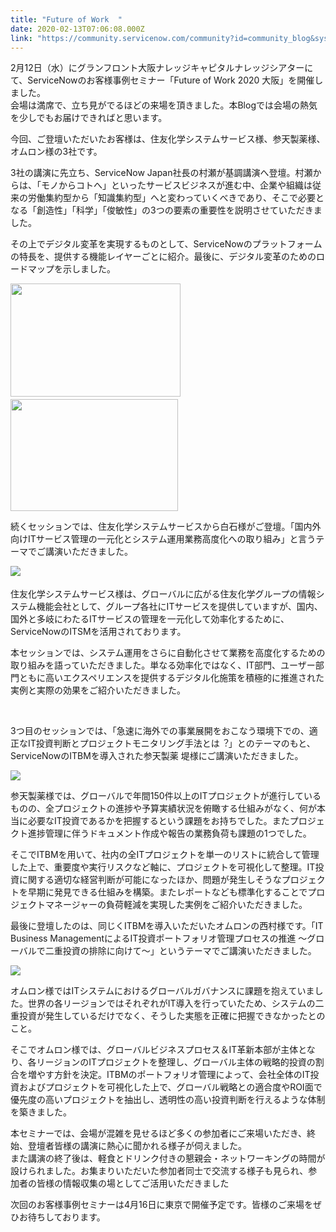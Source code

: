 ```yaml
---
title: "Future of Work  "
date: 2020-02-13T07:06:08.000Z
link: "https://community.servicenow.com/community?id=community_blog&sys_id=8c5d0973db3a889c6064eeb5ca9619d1"
---
```

<p>2月12日&#xff08;水&#xff09;にグランフロント大阪ナレッジキャピタルナレッジシアターにて、ServiceNowのお客様事例セミナー「Future of Work 2020 大阪」を開催しました。<br />会場は満席で、立ち見がでるほどの来場を頂きました。本Blogでは会場の熱気を少しでもお届けできればと思います。</p>
<p style="text-align: left;">今回、ご登壇いただいたお客様は、住友化学システムサービス様、参天製薬様、オムロン様の3社です。</p>
<p style="text-align: left;">3社の講演に先立ち、ServiceNow Japan社長の村瀬が基調講演へ登壇。村瀬からは、「モノからコトへ」といったサービスビジネスが進む中、企業や組織は従来の労働集約型から「知識集約型」へと変わっていくべきであり、そこで必要となる「創造性」「科学」「俊敏性」の3つの要素の重要性を説明させていただきました。</p>
<p style="text-align: left;">その上でデジタル変革を実現するものとして、ServiceNowのプラットフォームの特長を、提供する機能レイヤーごとに紹介。最後に、デジタル変革のためのロードマップを示しました。</p>
<p><img src="https://community.servicenow.com/96319df3db7a889c6064eeb5ca9619d3.iix" width="272" height="181" /> 　<img src="https://community.servicenow.com/501115f3db7a889c6064eeb5ca9619c2.iix" width="268" height="179" /></p>
<p>続くセッションでは、住友化学システムサービスから白石様がご登壇。「国内外向けITサービス管理の⼀元化とシステム運⽤業務⾼度化への取り組み」と言うテーマでご講演いただきました。</p>
<p><img src="https://community.servicenow.com/007ec5b7db3a889c6064eeb5ca9619fe.iix" />　</p>
<p>住友化学システムサービス様は、グローバルに広がる住友化学グループの情報システム機能会社として、グループ各社にITサービスを提供していますが、国内、国外と多岐にわたるITサービスの管理を一元化して効率化するために、ServiceNowのITSMを活用されております。</p>
<p>本セッションでは、システム運用をさらに自動化させて業務を高度化するための取り組みを語っていただきました。単なる効率化ではなく、IT部門、ユーザー部門ともに高いエクスペリエンスを提供するデジタル化施策を積極的に推進された実例と実際の効果をご紹介いただきました。</p>
<p> </p>
<p>3つ目のセッションでは、「急速に海外での事業展開をおこなう環境下での、適正なIT投資判断とプロジェクトモニタリング⼿法とは︖」とのテーマのもと、ServiceNowのITBMを導入された参天製薬 堤様にご講演いただきました。</p>
<p><img src="https://community.servicenow.com/f9dec17bdb3a889c6064eeb5ca96193f.iix" /></p>
<p>参天製薬様では、グローバルで年間150件以上のITプロジェクトが進行しているものの、全プロジェクトの進捗や予算実績状況を俯瞰する仕組みがなく、何が本当に必要なIT投資であるかを把握するという課題をお持ちでした。またプロジェクト進捗管理に伴うドキュメント作成や報告の業務負荷も課題の1つでした。</p>
<p>そこでITBMを用いて、社内の全ITプロジェクトを単一のリストに統合して管理した上で、重要度や実行リスクなど軸に、プロジェクトを可視化して整理。IT投資に関する適切な経営判断が可能になったほか、問題が発生しそうなプロジェクトを早期に発見できる仕組みを構築。またレポートなども標準化することでプロジェクトマネージャーの負荷軽減を実現した実例をご紹介いただきました。</p>
<p>最後に登壇したのは、同じくITBMを導入いただいたオムロンの⻄村様です。「IT Business ManagementによるIT投資ポートフォリオ管理プロセスの推進 〜グローバルで⼆重投資の排除に向けて〜」というテーマでご講演いただきました。</p>
<p><img src="https://community.servicenow.com/01ee857bdb3a889c6064eeb5ca9619e4.iix" /></p>
<p>オムロン様ではITシステムにおけるグローバルガバナンスに課題を抱えていました。世界の各リージョンではそれぞれがIT導入を行っていたため、システムの二重投資が発生しているだけでなく、そうした実態を正確に把握できなかったとのこと。</p>
<p>そこでオムロン様では、グローバルビジネスプロセス&#xff06;IT革新本部が主体となり、各リージョンのITプロジェクトを整理し、グローバル主体の戦略的投資の割合を増やす方針を決定。ITBMのポートフォリオ管理によって、会社全体のIT投資およびプロジェクトを可視化した上で、グローバル戦略との適合度やROI面で優先度の高いプロジェクトを抽出し、透明性の高い投資判断を行えるような体制を築きました。</p>
<p>本セミナーでは、会場が混雑を見せるほど多くの参加者にご来場いただき、終始、登壇者皆様の講演に熱心に聞かれる様子が伺えました。<br />また講演の終了後は、軽食とドリンク付きの懇親会・ネットワーキングの時間が設けられました。お集まりいただいた参加者同士で交流する様子も見られ、参加者の皆様の情報収集の場としてご活用いただきました</p>
<p>次回のお客様事例セミナーは4月16日に東京で開催予定です。皆様のご来場をぜひお待ちしております。</p>